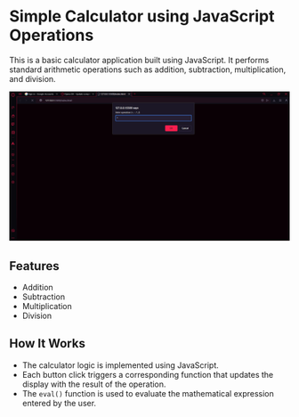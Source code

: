 # Simple Calculator using JavaScript Operations

This is a basic calculator application built using JavaScript. It performs standard arithmetic operations such as addition, subtraction, multiplication, and division.

![ouput](./calc_output.PNG)

## Features

- Addition
- Subtraction
- Multiplication
- Division

## How It Works

- The calculator logic is implemented using JavaScript.
- Each button click triggers a corresponding function that updates the display with the result of the operation.
- The `eval()` function is used to evaluate the mathematical expression entered by the user.
